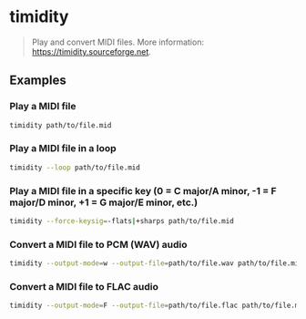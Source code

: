 # timidity

> Play and convert MIDI files. More information: <https://timidity.sourceforge.net>.

## Examples

### Play a MIDI file

```bash
timidity path/to/file.mid
```

### Play a MIDI file in a loop

```bash
timidity --loop path/to/file.mid
```

### Play a MIDI file in a specific key (0 = C major/A minor, -1 = F major/D minor, +1 = G major/E minor, etc.)

```bash
timidity --force-keysig=-flats|+sharps path/to/file.mid
```

### Convert a MIDI file to PCM (WAV) audio

```bash
timidity --output-mode=w --output-file=path/to/file.wav path/to/file.mid
```

### Convert a MIDI file to FLAC audio

```bash
timidity --output-mode=F --output-file=path/to/file.flac path/to/file.mid
```
